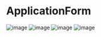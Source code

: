 # ApplicationForm

![image](https://github.com/Zeenat15/ApplicationForm/assets/118745817/4b430e20-5e16-4a7d-86f0-123a03391e6a)
![image](https://github.com/Zeenat15/ApplicationForm/assets/118745817/3ac4b8d4-94fb-41aa-a5f9-0b55055170ed)
![image](https://github.com/Zeenat15/ApplicationForm/assets/118745817/27b521d8-92f0-4831-96e0-684f7e1eae50)
![image](https://github.com/Zeenat15/ApplicationForm/assets/118745817/14f2e65c-5a63-4cb7-b29d-1ae3bb21791e)
